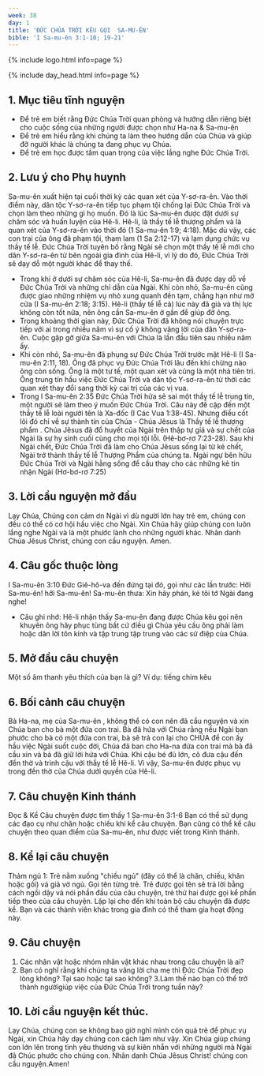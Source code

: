 ```yaml
---
week: 38
day: 1
title: 'ĐỨC CHÚA TRỜI KÊU GỌI  SA-MU-ÊN'
bible: 'I Sa-mu-ên 3:1-10; 19-21'
---
```



{% include logo.html info=page %}

{% include day_head.html info=page %}

## 1. Mục tiêu tĩnh nguyện
- Để trẻ em biết rằng Đức Chúa Trời quan phòng và hướng dẫn riêng biệt cho cuộc sống của những người được chọn như Ha-na & Sa-mu-ên
- Để trẻ em hiểu rằng khi chúng ta làm theo hướng dẫn của Chúa và giúp đỡ người khác là chúng ta đang phục vụ Chúa.
- Để trẻ em học được tầm quan trọng của việc lắng nghe Đức Chúa Trời.

## 2. Lưu ý cho Phụ huynh
Sa-mu-ên xuất hiện tại cuối thời kỳ các quan xét của Y-sơ-ra-ên. Vào thời điểm này, dân tộc Y-sơ-ra-ên tiếp tục phạm tội chống lại Đức Chúa Trời và chọn làm theo những gì họ muốn. Đó là lúc Sa-mu-ên được đặt dưới sự chăm sóc và huấn luyện của Hê-li. Hê-li, là thầy tế lễ thượng phẩm và là quan xét của Y-sơ-ra-ên vào thời đó (1 Sa-mu-ên 1:9; 4:18). Mặc dù vậy, các con trai của ông đã phạm tội, tham lam (1 Sa 2:12-17) và lạm dụng chức vụ thầy tế lễ. Đức Chúa Trời tuyên bố rằng Ngài sẽ chọn một thầy tế lễ mới cho dân Y-sơ-ra-ên từ bên ngoài gia đình của Hê-li, vì lý do đó, Đức Chúa Trời sẽ dạy dỗ một người khác để thay thế.
- Trong khi ở dưới sự chăm sóc của Hê-li, Sa-mu-ên đã được dạy dỗ về Đức Chúa Trời và những chỉ dẫn của Ngài. Khi còn nhỏ, Sa-mu-ên cũng được giao những nhiệm vụ nhỏ xung quanh đền tạm, chẳng hạn như mở cửa (I Sa-mu-ên 2:18; 3:15). Hê-li (thầy tế lễ cả) lúc này đã già và thị lực không còn tốt nữa, nên ông cần Sa-mu-ên ở gần để giúp đỡ ông.
- Trong khoảng thời gian này, Đức Chúa Trời đã không nói chuyện trực tiếp với ai trong nhiều năm vì sự cố ý không vâng lời của dân Y-sơ-ra-ên. Cuộc gặp gỡ giữa Sa-mu-ên với Chúa là lần đầu tiên sau nhiều năm ấy.
- Khi còn nhỏ, Sa-mu-ên đã phụng sự Đức Chúa Trời trước mặt Hê-li (I Sa-mu-ên 2:11, 18). Ông đã phục vụ Đức Chúa Trời lâu đến khi chừng nào ông còn sống. Ông là một tư tế, một quan xét và cũng là một nhà tiên tri. Ông trung tín hầu việc Đức Chúa Trời và dân tộc Y-sơ-ra-ên từ thời các quan xét thay đổi sang thời kỳ cai trị của các vị vua.
- Trong I Sa-mu-ên 2:35 Đức Chúa Trời hứa sẽ sai một thầy tế lễ trung tín, một người sẽ làm theo ý muốn Đức Chúa Trời. Câu này đề cập đến một thầy tế lễ loài người tên là Xa-đốc (I Các Vua 1:38-45). Nhưng điều cốt lõi đó chỉ về sự thành tín của Chúa - Chúa Jêsus là Thầy tế lế thượng phẩm . Chúa Jêsus đã đổ huyết của Ngài trên thập tự giá và sự chết của Ngài là sự hy sinh cuối cùng cho mọi tội lỗi. (Hê-bơ-rơ 7:23-28). Sau khi Ngài chết, Đức Chúa Trời đã làm cho Chúa Jêsus sống lại từ kẻ chết, Ngài trở thành thầy tế lễ Thượng Phẩm của chúng ta. Ngài ngự bên hữu Đức Chúa Trời và Ngài hằng sống để cầu thay cho các những kẻ tin nhận Ngài (Hơ-bơ-rơ 7:25)

## 3. Lời cầu nguyện mở đầu
Lạy Chúa, Chúng con cảm ơn Ngài vì dù người lớn hay trẻ em, chúng con đều có thể có cơ hội hầu việc cho Ngài. Xin Chúa hãy giúp chúng con luôn lắng nghe Ngài và là một phước lành cho những người khác. Nhân danh Chúa Jêsus Christ, chúng con cầu nguyện. Amen.

## 4. Câu gốc thuộc lòng
I Sa-mu-ên 3:10
Đức Giê-hô-va đến đứng tại đó, gọi như các lần trước: Hỡi Sa-mu-ên! hỡi Sa-mu-ên! Sa-mu-ên thưa: Xin hãy phán, kẻ tôi tớ Ngài đang nghe!

* Câu ghi nhớ: Hê-li nhận thấy Sa-mu-ên đang được Chúa kêu gọi nên khuyên ông hãy phục tùng bất cứ điều gì Chúa yêu cầu ông phải làm hoặc dân lời tôn kính và tập trung tập trung vào các sứ điệp của Chúa.

## 5. Mở đầu câu chuyện
Một số âm thanh yêu thích của bạn là gì? Ví dụ: tiếng chim kêu

## 6. Bối cảnh câu chuyện
 Bà Ha-na, mẹ của Sa-mu-ên , không thể có con nên đã cầu nguyện và xin Chúa ban cho bà một đứa con trai. Bà đã hứa với Chúa rằng nếu Ngài ban phước cho bà có một đứa con trai, bà sẽ trả con lại cho CHÚA để con ấy hầu việc Ngài suốt cuộc đời, Chúa đã ban cho Ha-na đứa con trai mà bà đã cầu xin và bà đã giữ lời hứa với Chúa. Khi cậu bé đủ lớn, cô đưa cậu đến đền thờ và trình cậu với thầy tế lễ Hê-li. Vì vậy, Sa-mu-ên được phục vụ trong đền thờ của Chúa dưới quyền của Hê-li.

## 7. Câu chuyện Kinh thánh
Đọc & Kể Câu chuyện được tìm thấy 1 Sa-mu-ên 3:1-6
 Bạn có thể sử dụng các đạo cụ như chăn hoặc chiếu khi kể câu chuyện. Bạn cũng có thể kể câu chuyện theo quan điểm của Sa-mu-ên, như được viết trong Kinh thánh.

## 8. Kể lại câu chuyện
Thảm ngủ 1:
Trẻ nằm xuống "chiếu ngủ" (đây có thể là chăn, chiếu, khăn hoặc gối) và giả vờ ngủ. Gọi tên từng trẻ. Trẻ được gọi tên sẽ trả lời bằng cách ngồi dậy và nói phần đầu của câu chuyện, trẻ thứ hai được gọi kể phần tiếp theo của câu chuyện. Lặp lại cho đến khi toàn bộ câu chuyện đã được kể. Bạn và các thành viên khác trong gia đình có thể tham gia hoạt động này.

## 9. Câu chuyện
1. Các nhân vật hoặc nhóm nhân vật khác nhau trong câu chuyện là ai?
2. Bạn có nghĩ rằng khi chúng ta vâng lời cha mẹ thì Đức Chúa Trời đẹp lòng không? Tại sao hoặc tại sao không? 3.Làm thế nào bạn có thể trở thành ngườigiúp việc của Đức Chúa Trời trong tuần này?

## 10. Lời cầu nguyện kết thúc.
Lạy Chúa, chúng con se không bao giờ  nghĩ mình còn quá trẻ để phục vụ Ngài, xin Chúa hãy dạy chúng con cách làm như vậy. Xin Chúa giúp chúng con lớn lên trong tình yêu thương và sự kiên nhẫn với những người mà Ngài đã Chúc phước cho chúng con. Nhân danh Chúa Jêsus Christ! chúng con cầu nguyện.Amen!
